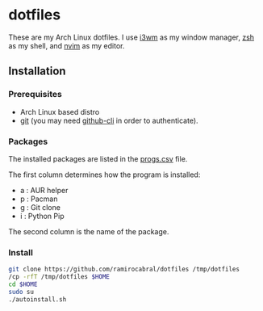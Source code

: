 # dotfiles

These are my Arch Linux dotfiles. I use [i3wm](https://github.com/i3/i3.github.io) as my window manager, [zsh](http://www.zsh.org/) as my shell, and [nvim](https://github.com/neovim/neovim) as my editor.

## Installation

### Prerequisites

- Arch Linux based distro
- [git](https://git-scm.com/) (you may need [github-cli](https://archlinux.org/packages/extra/x86_64/github-cli/) in order to authenticate).

### Packages

The installed packages are listed in the [progs.csv](progs.csv) file.

The first column determines how the program is installed:

- a : AUR helper
- p : Pacman
- g : Git clone
- i : Python Pip

The second column is the name of the package.

### Install

```bash
git clone https://github.com/ramirocabral/dotfiles /tmp/dotfiles
/cp -rfT /tmp/dotfiles $HOME
cd $HOME
sudo su
./autoinstall.sh
```

